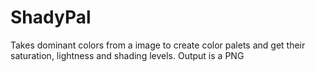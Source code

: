 # ShadyPal
Takes dominant colors from a image to create color palets and get their saturation, lightness and shading levels. Output is a PNG

